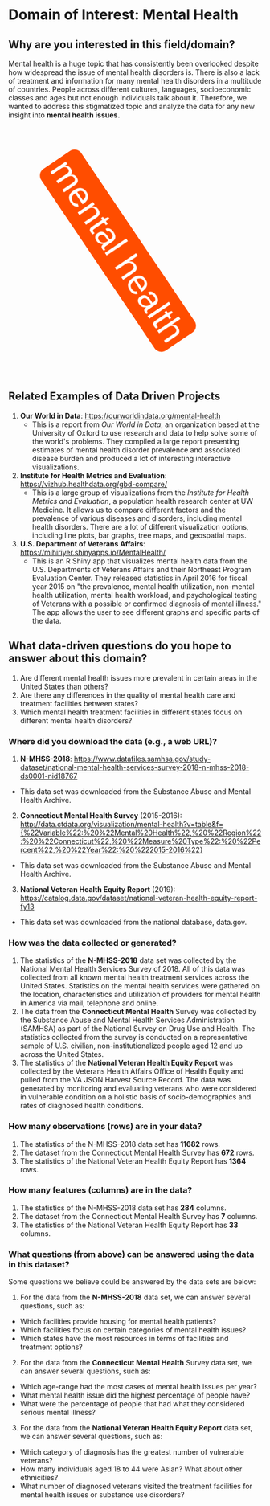 # Domain of Interest: **Mental Health**

## Why are you interested in this field/domain?
Mental health is a huge topic that has consistently been overlooked despite how widespread the issue of mental health disorders is. There is also a lack of treatment and information for many mental health disorders in a multitude of countries. People across different cultures, languages, socioeconomic classes and ages but not enough individuals talk about it. Therefore, we wanted to address this stigmatized topic and analyze the data for any new insight into
**mental health issues.**

<div style="color: white; background-color: red; border-radius: 16px; padding: 8px; display: inline-block; font-family: 'Comic Sans MS', sans-serif; font-size: 5em; animation: rotate linear infinite 1s; margin: 200px 0;">mental health</div>

<style>
@keyframes rotate {
  0% {
    transform: rotate(0deg);
    background-color: red;
  }
  25% {background-color: orange;}
  50% {background-color: green;}
  75% {
    background-color: blue;
    transform: rotate(360deg);
  }
  100% {
    transform: rotate(360deg);
    background-color: red;
  }
}
</style>

## Related Examples of Data Driven Projects
1. **Our World in Data**: https://ourworldindata.org/mental-health
    - This is a report from _Our World in Data_, an organization based at the University of Oxford to use research and data to
      help solve some of the world's problems. They compiled a large report presenting estimates of mental health disorder
      prevalence and associated disease burden and produced a lot of interesting interactive visualizations.
2. **Institute for Health Metrics and Evaluation**: https://vizhub.healthdata.org/gbd-compare/
    - This is a large group of visualizations from the _Institute for Health Metrics and Evaluation_, a population health
      research center at UW Medicine. It allows us to compare different factors and the prevalence of various diseases and
      disorders, including mental health disorders. There are a lot of different visualization options, including line plots,
      bar graphs, tree maps, and geospatial maps.
3. **U.S. Department of Veterans Affairs**: https://mihiriyer.shinyapps.io/MentalHealth/
    - This is an R Shiny app that visualizes mental health data from the U.S. Departments of Veterans Affairs and their
      Northeast Program Evaluation Center. They released statistics in April 2016 for fiscal year 2015 on "the
      prevalence, mental health utilization, non-mental health utilization, mental health workload, and psychological
      testing of Veterans with a possible or confirmed diagnosis of mental illness." The app allows the user to see different
      graphs and specific parts of the data.

## What data-driven questions do you hope to answer about this domain?
1. Are different mental health issues more prevalent in certain areas in the United States than others?
2. Are there any differences in the quality of mental health care and treatment facilities between states?
3. Which mental health treatment facilities in different states focus on different mental health disorders?


### Where did you download the data (e.g., a web URL)?
1. **N-MHSS-2018**: https://www.datafiles.samhsa.gov/study-dataset/national-mental-health-services-survey-2018-n-mhss-2018-ds0001-nid18767
  - This data set was downloaded from the Substance Abuse and Mental Health Archive.
2. **Connecticut Mental Health Survey** (2015-2016): http://data.ctdata.org/visualization/mental-health?v=table&f={%22Variable%22:%20%22Mental%20Health%22,%20%22Region%22:%20%22Connecticut%22,%20%22Measure%20Type%22:%20%22Percent%22,%20%22Year%22:%20%222015-2016%22}
  - This data set was downloaded from the Substance Abuse and Mental Health Archive.
3. **National Veteran Health Equity Report** (2019): https://catalog.data.gov/dataset/national-veteran-health-equity-report-fy13
  - This data set was downloaded from the national database, data.gov.

### How was the data collected or generated?
1. The statistics of the **N-MHSS-2018** data set was collected by the National Mental Health Services Survey of 2018. All of this data was collected from all known mental health treatment services across the United States. Statistics on the mental health services were gathered on the location, characteristics and utilization of providers for mental health in America via mail, telephone and online.
2. The data from the **Connecticut Mental Health** Survey was collected by the Substance Abuse and Mental Health Services Administration (SAMHSA) as part of the National Survey on Drug Use and Health. The statistics collected from the survey is conducted on a representative sample of U.S. civilian, non-institutionalized people aged 12 and up across the United States.
3. The statistics of the **National Veteran Health Equity Report** was collected by the Veterans Health Affairs Office of Health Equity and pulled from the VA JSON Harvest Source Record. The data was generated by monitoring and evaluating veterans who were considered in vulnerable condition on a holistic basis of socio-demographics and rates of diagnosed health conditions.

### How many observations (rows) are in your data?
1. The statistics of the N-MHSS-2018 data set has **11682** rows.
2. The dataset from the Connecticut Mental Health Survey has **672** rows.
3. The statistics of the National Veteran Health Equity Report has **1364** rows.

### How many features (columns) are in the data?
1. The statistics of the N-MHSS-2018 data set has **284** columns.
2. The dataset from the Connecticut Mental Health Survey has **7** columns.
3. The statistics of the National Veteran Health Equity Report has **33** columns.

### What questions (from above) can be answered using the data in this dataset?
Some questions we believe could be answered by the data sets are below:
1. For the data from the **N-MHSS-2018** data set, we can answer several questions, such as:
  - Which facilities provide housing for mental health patients?
  - Which facilities focus on certain categories of mental health issues?
  - Which states have the most resources in terms of facilities and
    treatment options?


2. For the data from the **Connecticut Mental Health** Survey data set, we can answer several questions, such as:
  - Which age-range had the most cases of mental health issues per year?
  - What mental health issue did the highest percentage of people have?
  - What were the percentage of people that had what they considered
    serious mental illness?


3. For the data from the **National Veteran Health Equity Report** data set, we can answer several questions, such as:
  - Which category of diagnosis has the greatest number of vulnerable veterans?
  - How many individuals aged 18 to 44 were Asian? What about other ethnicities?
  - What number of diagnosed veterans visited the treatment facilities for mental health issues or substance use disorders?
